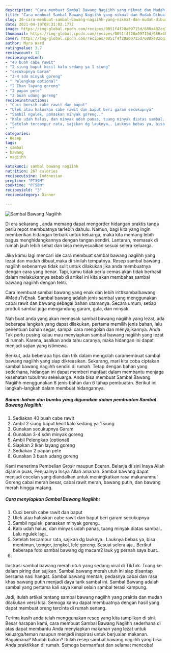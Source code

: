 ```yaml
---
description: "Cara membuat Sambal Bawang Nagiihh yang nikmat dan Mudah Dibuat"
title: "Cara membuat Sambal Bawang Nagiihh yang nikmat dan Mudah Dibuat"
slug: 26-cara-membuat-sambal-bawang-nagiihh-yang-nikmat-dan-mudah-dibuat
date: 2021-04-19T08:31:02.177Z
image: https://img-global.cpcdn.com/recipes/0051f4f20a09715d/680x482cq70/sambal-bawang-nagiihh-foto-resep-utama.jpg
thumbnail: https://img-global.cpcdn.com/recipes/0051f4f20a09715d/680x482cq70/sambal-bawang-nagiihh-foto-resep-utama.jpg
cover: https://img-global.cpcdn.com/recipes/0051f4f20a09715d/680x482cq70/sambal-bawang-nagiihh-foto-resep-utama.jpg
author: Myra Ward
ratingvalue: 3.7
reviewcount: 12
recipeingredient:
- "40 buah cabe rawit"
- "2 siung baput kecil kalo sedang ya 1 siung"
- "secukupnya Garam"
- "3-4 sdm minyak goreng"
- " Pelengkap optional"
- "2 Ikan layang goreng"
- "2 papan pete"
- "3 buah udang goreng"
recipeinstructions:
- "Cuci bersih cabe rawit dan baput"
- "Ulek atau haluskan cabe rawit dan baput beri garam secukupnya"
- "Sambil ngulek, panaskan minyak goreng.."
- "Kalo udah halus, dan minyak udah panas, tuang minyak diatas sambal.. Lalu ngulek lagi.."
- "Setelah tercampur rata, sajikan dg lauknya.. Lauknya bebas ya, bisa mentimun, temgor, jengkol, lele goreng. Sesuai selera aja.. Berikut beberapa foto sambal bawang dg macam2 lauk yg pernah saya buat.."
- ""
categories:
- Resep
tags:
- sambal
- bawang
- nagiihh

katakunci: sambal bawang nagiihh 
nutrition: 267 calories
recipecuisine: Indonesian
preptime: "PT39M"
cooktime: "PT58M"
recipeyield: "3"
recipecategory: Dinner

---
```



![Sambal Bawang Nagiihh](https://img-global.cpcdn.com/recipes/0051f4f20a09715d/680x482cq70/sambal-bawang-nagiihh-foto-resep-utama.jpg)

Di era  sekarang , anda memang dapat mengorder hidangan praktis tanpa perlu repot membuatnya terlebih dahulu. Namun, bagi kita yang ingin memberikan hidangan terbaik untuk keluarga, maka kita memang lebih bagus menghidangkannya dengan tangan sendiri. Lantaran, memasak di rumah jauh lebih sehat dan bisa menyesuaikan sesuai selera keluarga.

Jika kamu lagi mencari ide cara membuat sambal bawang nagiihh yang lezat dan mudah dibuat,maka di sinilah tempatnya. Resep sambal bawang nagiihh  sebenarnya tidak sulit untuk dilakukan jika anda membuatnya dengan cara yang benar. Tapi, kamu tidak perlu cemas akan tidak berhasil dalam melakukannya 
sebab di artikel ini kita akan membahas sambal bawang nagiihh dengan teliti.  

Cara membuat sambal bawang yang enak dan lebih irit#sambalbawang #MaduTvEnak. Sambal bawang adalah jenis sambal yang menggunakan cabai rawit dan bawang sebagai bahan utamanya. Secara umum, setiap produk sambal juga mengandung garam, gula, dan minyak.

Nah buat anda yang akan memasak sambal bawang nagiihh yang lezat, ada beberapa langkah yang dapat dilakukan, pertama memilih jenis bahan, lalu penentuan bahan segar, sampai cara mengolah dan menyajikannya. Anda Tak perlu pusing kalau mau menyiapkan sambal bawang nagiihh yang lezat di rumah. Karena, asalkan anda  tahu caranya, maka hidangan ini dapat menjadi sajian yang istimewa.

Berikut, ada beberapa tips dan trik dalam mengolah caramembuat sambal bawang nagiihh yang siap dikreasikan. Sekarang, mari kita coba ciptakan sambal bawang nagiihh sendiri di rumah. Tetap dengan bahan yang sederhana, hidangan ini dapat memberi manfaat dalam membantu menjaga kesehatan tubuhmu sekeluarga. Anda bisa membuat Sambal Bawang Nagiihh menggunakan 8 jenis bahan dan 6 tahap pembuatan. Berikut ini langkah-langkah dalam membuat hidangannya.

<!--inarticleads1-->

##### Bahan-bahan dan bumbu yang digunakan dalam pembuatan Sambal Bawang Nagiihh:

1. Sediakan 40 buah cabe rawit
1. Ambil 2 siung baput kecil kalo sedang ya 1 siung
1. Gunakan secukupnya Garam
1. Gunakan 3-4 sdm minyak goreng
1. Ambil  Pelengkap (optional)
1. Siapkan 2 Ikan layang goreng
1. Sediakan 2 papan pete
1. Gunakan 3 buah udang goreng


Kami menerima Pembelian Grosir maupun Eceran. Belanja di sini Insya Allah dijamin puas, Penjualnya Insya Allah amanah. Sambal bawang dapat menjadi cocolan yang diandalkan untuk meningkatkan rasa makananmu! Goreng cabai merah besar, cabai rawit merah, bawang putih, dan bawang merah hingga matang. 

<!--inarticleads2-->

##### Cara menyiapkan Sambal Bawang Nagiihh:

1. Cuci bersih cabe rawit dan baput
1. Ulek atau haluskan cabe rawit dan baput beri garam secukupnya
1. Sambil ngulek, panaskan minyak goreng..
1. Kalo udah halus, dan minyak udah panas, tuang minyak diatas sambal.. Lalu ngulek lagi..
1. Setelah tercampur rata, sajikan dg lauknya.. Lauknya bebas ya, bisa mentimun, temgor, jengkol, lele goreng. Sesuai selera aja.. Berikut beberapa foto sambal bawang dg macam2 lauk yg pernah saya buat..
1. 


Ilustrasi sambal bawang merah utuh yang sedang viral di TikTok. Tuang ke dalam piring dan sajikan. Sambal bawang merah utuh ini siap disantap bersama nasi hangat. Sambal bawang mentah, pedasnya cabai dan rasa khas bawang putih menjadi daya tarik sambal ini. Sambal Bawang adalah sambal yang pertama kali saya kenal selain sambal terasi kampung. 

Jadi, itulah artikel tentang  sambal bawang nagiihh  yang praktis dan mudah dilakukan versi kita. Semoga kamu dapat membuatnya dengan hasil yang dapat membuat oreng tercinta di rumah senang. 

Terima kasih anda telah menggunakan resep yang kita tampilkan di sini. Besar harapan kami, cara membuat  Sambal Bawang Nagiihh sederhana di atas dapat membantu Anda menyiapkan makanan yang lezat untuk keluarga/teman maupun menjadi inspirasi untuk berjualan makanan. Bagaimana? Mudah bukan? Itulah resep sambal bawang nagiihh yang bisa Anda praktikkan di rumah. Semoga bermanfaat dan selamat mencoba!

